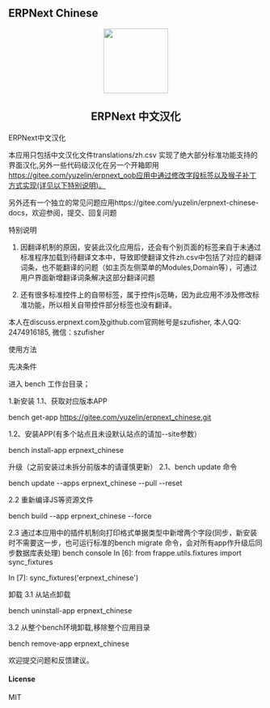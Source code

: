 ## ERPNext Chinese
<div align="center">
    <a href="https://zelin.tech">
        <img src="https://gitee.com/yuzelin/erpnext_chinese/blob/master/erpnext_chinese/public/images/erpnext_chinese-logo.png" height="128">
    </a>
    <h2>ERPNext 中文汉化</h2>    
</div>
ERPNext中文汉化

本应用只包括中文汉化文件translations/zh.csv 实现了绝大部分标准功能支持的界面汉化,另外一些代码级汉化在另一个开箱即用 https://gitee.com/yuzelin/erpnext_oob应用中通过修改字段标签以及猴子补丁方式实现(详见以下特别说明)。

另外还有一个独立的常见问题应用https://gitee.com/yuzelin/erpnext-chinese-docs，欢迎参阅，提交、回复问题

特别说明

1. 因翻译机制的原因，安装此汉化应用后，还会有个别页面的标签来自于未通过标准程序加载到待翻译文本中，导致即使翻译文件zh.csv中包括了对应的翻译词条，也不能翻译的问题（如主页左侧菜单的Modules,Domain等），可通过用户界面新增翻译词条解决这部分翻译问题

2. 还有很多标准控件上的自带标签，属于控件js范畴，因为此应用不涉及修改标准功能，所以相关自带控件部分标签也没有翻译。
 
本人在discuss.erpnext.com及github.com官网帐号是szufisher, 本人QQ: 2474916185, 微信：szufisher

使用方法

先决条件

进入 bench 工作台目录；

1.新安装
1.1、获取对应版本APP

bench get-app https://gitee.com/yuzelin/erpnext_chinese.git

1.2、安装APP(有多个站点且未设默认站点的请加--site参数）

bench install-app erpnext_chinese

升级（之前安装过未拆分前版本的请谨慎更新）
2.1、bench update 命令

bench update --apps erpnext_chinese --pull --reset

2.2 重新编译JS等资源文件

bench build --app erpnext_chinese --force

2.3 通过本应用中的插件机制向打印格式单据类型中新增两个字段(同步，新安装时不需要这一步，也可运行标准的bench migrate 命令，会对所有app作升级后同步数据库表处理)
bench console
In [6]: from frappe.utils.fixtures import sync_fixtures

In [7]: sync_fixtures('erpnext_chinese')

卸载
3.1 从站点卸载 

bench uninstall-app erpnext_chinese

3.2 从整个bench环境卸载,移除整个应用目录

bench remove-app erpnext_chinese

欢迎提交问题和反馈建议。

#### License

MIT